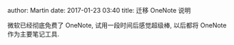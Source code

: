 author: Martin
date: 2017-01-23 03:40
title: 迁移 OneNote 说明

微软已经彻底免费了 OneNote, 试用一段时间后感觉超级棒, 以后都将 OneNote 作为主要笔记工具.
